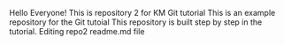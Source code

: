 Hello Everyone!
This is repository 2 for KM Git tutorial
This is an example repository for the Git tutoial
This repository is built step by step in the tutorial.
Editing repo2 readme.md file
